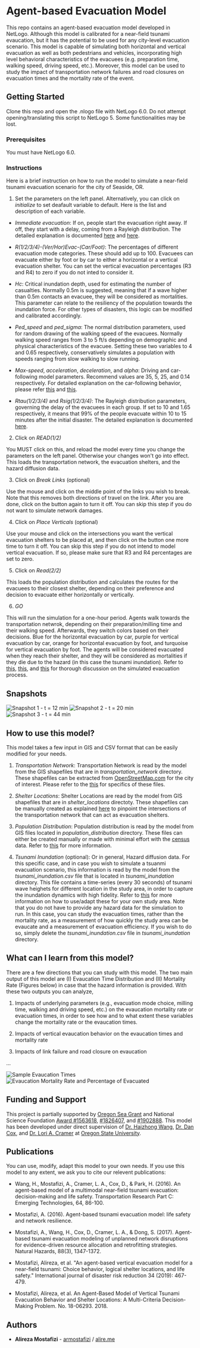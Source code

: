 # Agent-based Evacuation Model

This repo contains an agent-based evacuation model developed in NetLogo. Although this model is calibrated for a near-field tsunami evaucation, but it has the potential to be used for any city-level evacuation scenario. This model is capable of simulating both horizontal and vertical evacuation as well as both pedestrians and vehicles, incorporating high level behavioral characteristics of the evacuees (e.g. preparation time, walking speed, driving speed, etc.). Moreover, this model can be used to study the impact of transportation network failures and road closures on evacuation times and the mortality rate of the event. 

## Getting Started

Clone this repo and open the .nlogo file with NetLogo 6.0. Do not attempt opening/translating this script to NetLogo 5. Some functionalities may be lost.

### Prerequisites

You must have NetLogo 6.0.

### Instructions

Here is a brief instruction on how to run the model to simulate a near-field tsunami evacuation scenario for the city of Seaside, OR.

1. Set the parameters on the left panel. Alternatively, you can click on *initialize* to set deafault variable to default. Here is the list and description of each variable.

* *Immediate evacuation*: If on, people start the evacuation right away. If off, they start with a delay, coming from a Rayleigh distribution. The detailed explanation is documented [here](https://ir.library.oregonstate.edu/concern/graduate_thesis_or_dissertations/bv73c493x) and [here](https://www.sciencedirect.com/science/article/pii/S0968090X15004106).

* *R(1/2/3/4)-(Ver/Hor)Evac-(Car/Foot)*: The percentages of different evacuation mode categories. These should add up to 100. Evacuees can evacuate either by foot or by car to either a horizontal or a vertical evacuation shelter. You can set the vertical evacuation percentages (R3 and R4) to zero if you do not inted to consider it.

* *Hc*: Critical inundation depth, used for estimating the number of casualties. Normally 0.5m is suggested, meaning that if a wave higher than 0.5m contacts an evacuee, they will be considered as mortalities. This parameter can relate to the resiliency of the population towards the inundation force. For other types of disasters, this logic can be modified and calibrated accordingly.

* *Ped_speed* and *ped_sigma*: The normal distribution parameters, used for random drawing of the walking speed of the evacuees. Normally walking speed ranges from 3 to 5 ft/s depending on demographic and physical characteristics of the evacuee. Setting these two variables to 4 and 0.65 respectively, conservatively simulates a population with speeds ranging from slow walking to slow running.

* *Max-speed*, *acceleration*, *deceleration*, and *alpha*: Driving and car-following model parameters. Recommend values are 35, 5, 25, and 0.14 respectively. For detailed explanation on the car-following behavior, please refer [this](https://ir.library.oregonstate.edu/concern/graduate_thesis_or_dissertations/bv73c493x) and [this](https://link.springer.com/article/10.1007/s11069-017-2927-y).

* *Rtau(1/2/3/4)* and *Rsig(1/2/3/4)*: The Rayleigh distribution parameters, governing the delay of the evacuees in each group. If set to 10 and 1.65 respectively, it means that 99% of the people evacuate within 10 to 15 minutes after the initial disaster. The detailed explanation is documented [here](https://ir.library.oregonstate.edu/concern/graduate_thesis_or_dissertations/bv73c493x).

2. Click on *READ(1/2)*

You MUST click on this, and reload the model every time you change the parameters on the left panel. Otherwise your changes won't go into effect. This loads the transportation network, the evacuation shelters, and the hazard diffusion data.

3. Click on *Break Links* (optional)

Use the mouse and click on the middle point of the links you wish to break. Note that this removes both directions of travel on the link. After you are done, click on the button again to turn it off. You can skip this step if you do not want to simulate network damages.

4. Click on *Place Verticals* (optional)

Use your mouse and click on the intersections you want the vertical evacuation shelters to be placed at, and then click on the button one more time to turn it off. You can skip this step if you do not intend to model vertical evacuation. If so, please make sure that R3 and R4 percentages are set to zero.
    
5. Click on *Read(2/2)*

This loads the population distribution and calculates the routes for the evacuees to their closest shelter, depending on their preference and decision to evacuate either horizontally or vertically.

6. *GO*

This will run the simulation for a one-hour period. Agents walk towards the transportation netwrok, depending on their preparation/milling time and their walking speed. Afterwards, they switch colors based on their decisions. Blue for the horizontal evacuation by car, purple for vertical evacuation by car, orange for horizontal evacuation by foot, and turquoise for vertical evacuation by foot. The agents will be considered evacuated when they reach their shelter, and they will be considered as mortalities if they die due to the hazard (in this case the tsunami inundation). Refer to [this](https://ir.library.oregonstate.edu/concern/graduate_thesis_or_dissertations/bv73c493x), [this](https://link.springer.com/article/10.1007/s11069-017-2927-y), and [this](https://www.sciencedirect.com/science/article/pii/S0968090X15004106) for thorough discussion on the simulated evacuation process. 

## Snapshots

![Snapshot 1 - t = 12 min](snapshots/snapshot1.png?raw=true "Snapshot 1 - time = 6min")
![Snapshot 2 - t = 20 min](snapshots/snapshot2.png?raw=true "Snapshot 2 - time = 20min")
![Snapshot 3 - t = 44 min](snapshots/snapshot3.png?raw=true "Snapshot 3 - time = 44min")

## How to use this model?

This model takes a few input in GIS and CSV format that can be easily modified for your needs.

1. *Transportation Network*: Transportation Network is read by the model from the GIS shapefiles that are in *transportation_network* directory. These shapefiles can be extracted from [OpenStreetMap.com](https://openstreetmap.com) for the city of interest. Please refer to the [this](transportation_network/README.md) for specifics of these files.

2. *Shelter Locations*: Shelter Locations are read by the model from GIS shapefiles that are in *shelter_locations* directoty. These shapefiles can be manually created as explained [here](shelter_locations/README.md) to pinpoint the intersections of the transportation network that can act as evacuation shelters.

3. *Population Distribution*: Population distribution is read by the model from GIS files located in *population_distribution* directory. These files can either be created manually or made with minimal effort with the [census](https://www.census.gov/data.html) data. Refer to [this](population_distribution/README.md) for more information.

4. *Tsunami Inundation* (optional): Or in general, Hazard diffusion data. For this specific case, and in case you wish to simulate a tsuanmi evacuation scenario, this information is read by the model from the *tsunami_inundation.csv* file that is located in *tsunami_inundation* directory. This file contains a time-series (every 30 seconds) of tsunami wave heighets for different location in the study area, in order to capture the inundation dynamics with high fidelity. Refer to [this](tsunami_inundation/README.md) for more information on how to use/adapt these for your own study area. Note that you do not have to provide any hazard data for the simulation to run. In this case, you can study the evacuation times, rather than the mortality rate, as a measurement of how quickly the study area can be evaucate and a measurement of evacuation efficiency. If you wish to do so, simply delete the *tsunami_inundation.csv* file in *tsunami_inundation* directory.

## What can I learn from this model?

There are a few directions that you can study with this model. The two main output of this model are (I) Evaucation Time Distribution and (II) Mortality Rate (Figures below) in case that the hazard information is provided. With these two outputs you can analyze,

1. Impacts of underlying parameters (e.g., evacuation mode choice, milling time, walking and driving speed, etc.) on the evaucation mortality rate or evacuation times, in order to see how and to what extent these variables change the mortality rate or the evaucation times.

2. Impacts of vertical evaucation behavior on the evaucation times and mortality rate

3. Impacts of link failure and road closure on evaucation

...

![Sample Evaucation Times](snapshots/evac_times.png)
![Evaucation Mortality Rate and Percentage of Evacuated](snapshots/mortality_rate.png)



## Funding and Support

This project is partially supported by [Oregon Sea Grant](http://seagrant.oregonstate.edu/) and National Science Foundation [Award \#1563618](https://www.nsf.gov/awardsearch/showAward?AWD_ID=1563618), [\#1826407](https://www.nsf.gov/awardsearch/showAward?AWD_ID=1826407), and [\#1902888](https://www.nsf.gov/awardsearch/showAward?AWD_ID=1902888). This model has been developed under direct supervision of [Dr. Haizhong Wang](http://cce.oregonstate.edu/wang), [Dr. Dan Cox](http://cce.oregonstate.edu/cox), and [Dr. Lori A. Cramer](https://liberalarts.oregonstate.edu/spp/sociology/lori-cramer) at [Oregon State University](http://oregonstate.edu).

## Publications

You can use, modify, adapt this model to your own needs. If you use this model to any extent, we ask you to cite our relevent publications:

+ Wang, H., Mostafizi, A., Cramer, L. A., Cox, D., & Park, H. (2016). An agent-based model of a multimodal near-field tsunami evacuation: decision-making and life safety. Transportation Research Part C: Emerging Technologies, 64, 86-100.

+ Mostafizi, A. (2016). Agent-based tsunami evacuation model: life safety and network resilience.

+ Mostafizi, A., Wang, H., Cox, D., Cramer, L. A., & Dong, S. (2017). Agent-based tsunami evacuation modeling of unplanned network disruptions for evidence-driven resource allocation and retrofitting strategies. Natural Hazards, 88(3), 1347-1372.

+ Mostafizi, Alireza, et al. "An agent-based vertical evacuation model for a near-field tsunami: Choice behavior, logical shelter locations, and life safety." International journal of disaster risk reduction 34 (2019): 467-479.

+ Mostafizi, Alireza, et al. An Agent-Based Model of Vertical Tsunami Evacuation Behavior and Shelter Locations: A Multi-Criteria Decision-Making Problem. No. 18-06293. 2018.

## Authors

* **Alireza Mostafizi** - [armostafizi](https://github.com/armostafizi) / [alire.me](https://alire.me)
